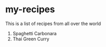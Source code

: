 # my-recipes
This is a list of recipes 
from all over the world

1. Spaghetti Carbonara  
2. Thai Green Curry
